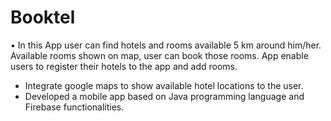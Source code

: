 # Booktel
•	In this App user can find hotels and rooms available 5 km around him/her. Available rooms shown on map, user can book those rooms. App enable users to register their hotels to the app and add rooms.
-	Integrate google maps to show available hotel locations to the user. 
-	Developed a mobile app based on Java programming language and Firebase functionalities.
